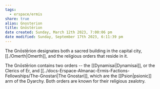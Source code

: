 ```yaml
---
tags:
  - erspace/ermis
share: true
alias: Gnosterion
title: Gnōstērion
date created: Sunday, March 12th 2023, 7:00:06 pm
date modified: Sunday, September 17th 2023, 6:11:39 pm
---
```


The Gnōstērion designates both a sacred building in the capital city, [[./Omerth|Omerth]], and the religious orders that reside in it. 

The Gnōstērion contains two orders -- the [[Dynamisai|Dynamisai]], or the Clerics of Er, and [[../docs-Erspace-Almanac-Ermis-Factions-Fellowships/The-Gnostari|The Gnostari]], which are the [[Psion|psionic]] arm of the Dyarchy. Both orders are known for their religious zealotry. 
